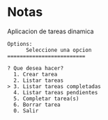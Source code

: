 # Notas
Aplicacion de tareas dinamica

```
Options:
      Seleccione una opcion
=========================

? Que desea hacer?
  1. Crear tarea
  2. Listar tareas
> 3. Listar tareas completadas
  4. Listar tareas pendientes
  5. Completar tarea(s)
  6. Borrar tarea
  0. Salir
  ```
